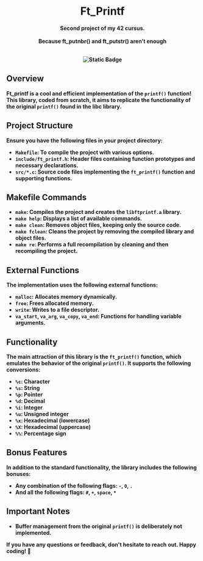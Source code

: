 <div align="center">

  <h1>Ft_Printf</h1>
  <b>Second project of my 42 cursus.</b>
  <br>
  <br>
  <b>Because ft_putnbr() and ft_putstr() aren’t enough<b>
  <br>
  <br>
   

  ![Static Badge](https://img.shields.io/badge/Language-green?style=for-the-badge&logo=C&labelColor=%23323030&color=%2381D2C7)



</div>

## Overview

Ft_printf is a cool and efficient implementation of the `printf()` function! This library, coded from scratch, it aims to replicate the functionality of the original `printf()` found in the libc library.

## Project Structure

Ensure you have the following files in your project directory:

- `Makefile`: To compile the project with various options.
- `include/ft_printf.h`: Header files containing function prototypes and necessary declarations.
- `src/*.c`: Source code files implementing the `ft_printf()` function and supporting functions.

## Makefile Commands

- `make`: Compiles the project and creates the `libftprintf.a` library.
- `make help`: Displays a list of available commands.
- `make clean`: Removes object files, keeping only the source code.
- `make fclean`: Cleans the project by removing the compiled library and object files.
- `make re`: Performs a full recompilation by cleaning and then recompiling the project.

## External Functions

The implementation uses the following external functions:

- `malloc`: Allocates memory dynamically.
- `free`: Frees allocated memory.
- `write`: Writes to a file descriptor.
- `va_start`, `va_arg`, `va_copy`, `va_end`: Functions for handling variable arguments.

## Functionality

The main attraction of this library is the `ft_printf()` function, which emulates the behavior of the original `printf()`. It supports the following conversions:

- `%c`: Character
- `%s`: String
- `%p`: Pointer
- `%d`: Decimal
- `%i`: Integer
- `%u`: Unsigned integer
- `%x`: Hexadecimal (lowercase)
- `%X`: Hexadecimal (uppercase)
- `%%`: Percentage sign

## Bonus Features

In addition to the standard functionality, the library includes the following bonuses:

- Any combination of the following flags: `-`, `0`, `.`
- And all the following flags: `#`, `+`, `space`, `*`

## Important Notes

- Buffer management from the original `printf()` is deliberately not implemented.

If you have any questions or feedback, don't hesitate to reach out. Happy coding! 🚀
